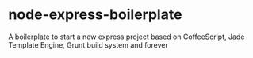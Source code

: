 node-express-boilerplate
========================

A boilerplate to start a new express project based on CoffeeScript, Jade Template Engine, Grunt build system and forever
